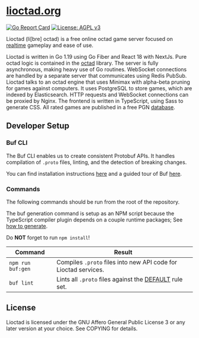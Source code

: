 # [lioctad.org](https://lioctad.org)

[![Go Report Card](https://goreportcard.com/badge/github.com/dechristopher/lio)](https://goreportcard.com/report/github.com/dechristopher/lio)
[![License: AGPL v3](https://img.shields.io/badge/License-AGPL%20v3-blue.svg)](https://raw.githubusercontent.com/dechristopher/lio/master/LICENSE)

Lioctad (li[bre] octad) is a free online octad game server focused on
[realtime](https://lioctad.org/games) gameplay and ease of use.

Lioctad is written in Go 1.19 using Go Fiber and React 18 with NextJs. Pure octad logic is contained in the
[octad](https://github.com/dechristopher/octad) library. The server is fully
asynchronous, making heavy use of Go routines. WebSocket connections are handled
by a separate server that communicates using Redis PubSub. Lioctad talks to
an octad engine that uses Minimax with alpha-beta pruning for games against
computers. It uses PostgreSQL to store games, which are indexed by Elasticsearch.
HTTP requests and WebSocket connections can be proxied by Nginx. The frontend is
written in TypeScript, using Sass to generate CSS. All rated games are published
in a free PGN [database](https://lioctad.org/db).

## Developer Setup

### Buf CLI

The Buf CLI enables us to create consistent Protobuf APIs. It handles compilation of `.proto` files, linting, and the detection of breaking changes.

You can find installation instructions [here](https://docs.buf.build/installation) and a guided tour of Buf [here](https://docs.buf.build/tour/introduction).

### Commands

The following commands should be run from the root of the repository.

The buf generation command is setup as an NPM script because the TypeScript compiler plugin depends on a couple runtime packages; See [how to generate](https://github.com/bufbuild/protobuf-es/blob/main/docs/generated_code.md#how-to-generate).

Do **NOT** forget to run `npm install`!

| Command           | Result                                                                                              |
| ----------------- | --------------------------------------------------------------------------------------------------- |
| `npm run buf:gen` | Compiles `.proto` files into new API code for Lioctad services.                                     |
| `buf lint`        | Lints all `.proto` files against the [DEFAULT](https://docs.buf.build/lint/rules#default) rule set. |

## License

Lioctad is licensed under the GNU Affero General Public License 3 or any later
version at your choice. See COPYING for details.
